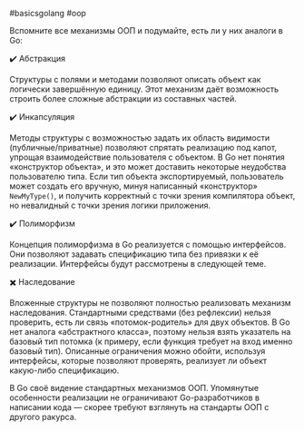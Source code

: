 #basicsgolang #oop 

Вспомните все механизмы ООП и подумайте, есть ли у них аналоги в Go:

✔️ Абстракция

Структуры с полями и методами позволяют описать объект как логически завершённую единицу. Этот механизм даёт возможность строить более сложные абстракции из составных частей.

✔️ Инкапсуляция

Методы структуры с возможностью задать их область видимости (публичные/приватные) позволяют спрятать реализацию под капот, упрощая взаимодействие пользователя с объектом. В Go нет понятия «конструктор объекта», и это может доставить некоторые неудобства пользователю типа. Если тип объекта экспортируемый, пользователь может создать его вручную, минуя написанный «конструктор» `NewMyType()`, и получить корректный с точки зрения компилятора объект, но невалидный с точки зрения логики приложения.

✔️ Полиморфизм

Концепция полиморфизма в Go реализуется с помощью интерфейсов. Они позволяют задавать спецификацию типа без привязки к её реализации. Интерфейсы будут рассмотрены в следующей теме.

✖️ Наследование

Вложенные структуры не позволяют полностью реализовать механизм наследования. Стандартными средствами (без рефлексии) нельзя проверить, есть ли связь «потомок-родитель» для двух объектов. В Go нет аналога «абстрактного класса», поэтому нельзя взять указатель на базовый тип потомка (к примеру, если функция требует на вход именно базовый тип). Описанные ограничения можно обойти, используя интерфейсы, которые позволяют проверять, реализует ли объект какую-либо спецификацию.

В Go своё видение стандартных механизмов ООП. Упомянутые особенности реализации не ограничивают Go-разработчиков в написании кода — скорее требуют взглянуть на стандарты ООП с другого ракурса.